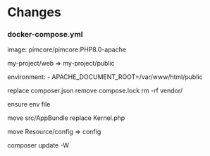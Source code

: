 # Changes

### docker-compose.yml

image: pimcore/pimcore:PHP8.0-apache


my-project/web => my-project/public 


environment:
     - APACHE_DOCUMENT_ROOT=/var/www/html/public


replace composer.json
remove compose.lock
rm -rf vendor/

ensure env file

move src/AppBundle
replace Kernel.php

move Resource/config => config

 composer update -W